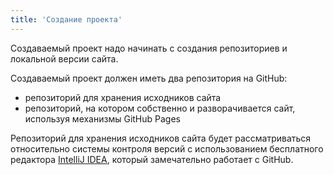 ```yaml
---
title: 'Создание проекта'
---
```


Создаваемый проект надо начинать с создания репозиториев и локальной версии сайта.

Создаваемый проект должен иметь два репозитория на GitHub:
- репозиторий для хранения исходников сайта 
- репозиторий, на котором собственно и разворачивается сайт, используя механизмы GitHub Pages

Репозиторий для хранения исходников сайта будет рассматриваться относительно системы контроля версий с использованием бесплатного редактора 
[IntelliJ IDEA](https://www.jetbrains.com/idea/), который замечательно работает с GitHub.  
